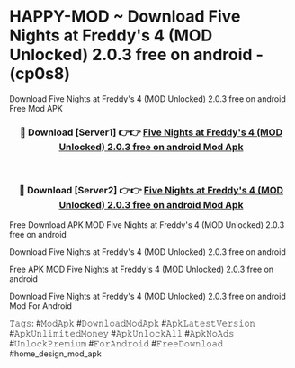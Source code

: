 # HAPPY-MOD ~ Download Five Nights at Freddy's 4 (MOD Unlocked) 2.0.3 free on android - (cp0s8)
Download Five Nights at Freddy's 4 (MOD Unlocked) 2.0.3 free on android Free Mod APK

<div align="center">
<h3>🔴 Download [Server1] 👉👉 <a href="https://apk-comot.site?title=Five_Nights_at_Freddy's_4_(MOD_Unlocked)_2.0.3_free_on_android">Five Nights at Freddy's 4 (MOD Unlocked) 2.0.3 free on android Mod Apk</a></h3><br>

<h3>🔴 Download [Server2] 👉👉 <a href="https://apk-comot.site?title=Five_Nights_at_Freddy's_4_(MOD_Unlocked)_2.0.3_free_on_android">Five Nights at Freddy's 4 (MOD Unlocked) 2.0.3 free on android Mod Apk</a></h3>
</div>


Free Download APK MOD Five Nights at Freddy's 4 (MOD Unlocked) 2.0.3 free on android

Download Five Nights at Freddy's 4 (MOD Unlocked) 2.0.3 free on android 

Free APK MOD Five Nights at Freddy's 4 (MOD Unlocked) 2.0.3 free on android 

Download Five Nights at Freddy's 4 (MOD Unlocked) 2.0.3 free on android Mod For Android

𝚃𝚊𝚐𝚜: #𝙼𝚘𝚍𝙰𝚙𝚔 #𝙳𝚘𝚠𝚗𝚕𝚘𝚊𝚍𝙼𝚘𝚍𝙰𝚙𝚔 #𝙰𝚙𝚔𝙻𝚊𝚝𝚎𝚜𝚝𝚅𝚎𝚛𝚜𝚒𝚘𝚗 #𝙰𝚙𝚔𝚄𝚗𝚕𝚒𝚖𝚒𝚝𝚎𝚍𝙼𝚘𝚗𝚎𝚢 #𝙰𝚙𝚔𝚄𝚗𝚕𝚘𝚌𝚔𝙰𝚕𝚕 #𝙰𝚙𝚔𝙽𝚘𝙰𝚍𝚜 #𝚄𝚗𝚕𝚘𝚌𝚔𝙿𝚛𝚎𝚖𝚒𝚞𝚖 #𝙵𝚘𝚛𝙰𝚗𝚍𝚛𝚘𝚒𝚍 #𝙵𝚛𝚎𝚎𝙳𝚘𝚠𝚗𝚕𝚘𝚊𝚍 #home_design_mod_apk